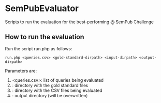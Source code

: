 # SemPubEvaluator
Scripts to run the evaluation for the best-performing @ SemPub Challenge


## How to run the evaluation
 
Run the script run.php as follows:

    run.php <queries.csv> <gold-standard-dirpath> <input-dirpath> <output-dirpath>

Parameters are:

1.  <queries.csv>: list of queries being evaluated
2.  <gold-standard-dirpath>: directory with the gold standard files
3.  <input-dirpath>: directory with the CSV files being evaluated
3.  <output-dirpath>: output directory (will be overwritten)